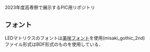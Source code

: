 2023年度高専祭で展示するPIC用リポジトリ

## フォント
LEDマトリクスのフォントは[美咲フォント](https://littlelimit.net/misaki.htm)を使用(misaki_gothic_2nd)  
ファイル形式はBDF形式のものを使用している．